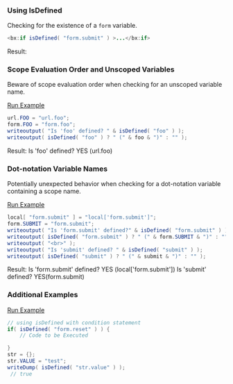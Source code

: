 ### Using IsDefined

Checking for the existence of a `form` variable.


```java
<bx:if isDefined( "form.submit" ) >...</bx:if>
```

Result: 

### Scope Evaluation Order and Unscoped Variables

Beware of scope evaluation order when checking for an unscoped variable name.

<a href="https://try.boxlang.io/?code=eJwrLcrRc%2FP3V7BVUCoFMtPy85WsudLyi3JhomA2RLi8KLMkNb%2B0pKC0RENBybNYQR0orq6QkpqWmZeaYq%2BgpKCmkFnsAuFqgLTmKyloKmii6cSiBKRXA6QdyAeSSppKClYKSkogrQC9mS57" target="_blank">Run Example</a>

```java
url.FOO = "url.foo";
form.FOO = "form.foo";
writeoutput( "Is 'foo' defined? " & isDefined( "foo" ) );
writeoutput( isDefined( "foo" ) ? " (" & foo & ")" : "" );

```

Result: Is 'foo' defined? YES (url.foo)

### Dot-notation Variable Names

Potentially unexpected behavior when checking for a dot-notation variable containing a scope name.

<a href="https://try.boxlang.io/?code=eJyNjrsOgjAYhXee4uQMUBYfQFQS48LgpE6GQQSSJmBNL%2FH1TWGplRjH%2F9z%2Bb1D323AFe6XHlXHNKC1RYwsOk5MFRlazSKb7dNkfq7NPhb0ieWlpO%2BXs01kBVgYfdbRdLx9dWxIppDnMl4ie58ijoR%2FREoTwcyFWCubEGuTXFDeN3i3IHjWmRIz5H%2BEC3CxFXG8CzHSZ" target="_blank">Run Example</a>

```java
local[ "form.submit" ] = "local['form.submit']";
form.SUBMIT = "form.submit";
writeoutput( "Is 'form.submit' defined?" & isDefined( "form.submit" ) );
writeoutput( isDefined( "form.submit" ) ? " (" & form.SUBMIT & ")" : "" );
writeoutput( "<br>" );
writeoutput( "Is 'submit' defined? " & isDefined( "submit" ) );
writeoutput( isDefined( "submit" ) ? " (" & submit & ")" : "" );

```

Result: Is 'form.submit' defined? YES (local['form.submit']) Is 'submit' defined? YES(form.submit)

### Additional Examples

<a href="https://try.boxlang.io/?code=eJxVjbEOgkAQRGv3KzZXYcN9ALEwQmeLPXKDbiJ35m5PTAj%2FLtgYM81M8jLPWs5J%2FI0l1RjEw%2FEkeuc%2BeCcqwXPSTjHCK8lQ%2FLCCzRDiWEYkqOH9mpl21vIpOLAGvoKbN%2FqscEQLJY184HmptlZejue2WbdRJDUVTVEUdR6f%2F4YNfXWPjK%2BgIl7%2FNWbQB8M5Ojo%3D" target="_blank">Run Example</a>

```java
// using isDefined with condition statement
if( isDefined( "form.reset" ) ) {
	// Code to be Executed

}
str = {};
str.VALUE = "test";
writeDump( isDefined( "str.value" ) );
 // true

```


